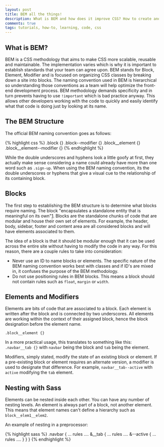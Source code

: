 ```yaml
---
layout: post
title: BEM all the things!
description: What is BEM and how does it improve CSS? How to create and maintain more readable and object oriented CSS through the BEM naming metholodology.
comments: true
tags: tutorials, how-to, learning, code, css 
---
```

## What is BEM?
BEM is a CSS methodology that aims to make CSS more scalable, reusable and maintainable. The implementation varies which is why it is important to establish standards that your team can agree upon. BEM stands for Block, Element, Modifier and is focused on organizing CSS classes by breaking down a site into blocks. The naming convention used in BEM is hierarchical so understanding those conventions as a team will help optimize the front-end development process. BEM methodology demands specificity and in turn prevents having to use `!important` which is bad practice anyway. This allows other developers working with the code to quickly and easily identify what that code is doing just by looking at its name.

## The BEM Structure
The official BEM naming convention goes as follows:

{% highlight css %}
    .block {}
    .block--modifier {}
    .block__element {}
    .block__element--modifier {}
{% endhighlight %}

While the double underscores and hyphens look a little goofy at first, they actually make sense considering a name could already have more than one word such as `.sign-up`. When using the BEM naming convention, its the double underscores or hyphens that give a visual cue to the relationship of its containing block.

## Blocks
The first step to establishing the BEM structure is to determine what blocks require naming. The block "encapsulates a standalone entity that is meaningful on its own"[1](http://getbem.com/naming/). Blocks are the standalone chunks of code that are modular and house their own set of elements. For example, the header, body, sidebar, footer and content area are all considered blocks and will have elements associated to them. 

The idea of a block is that it should be modular enough that it can be used across the entire site without having to modify the code in any way. For this reason, there are a couple rules to take into consideration:
- Never use an ID to name blocks or elements. The specific nature of the BEM naming convention works best with classes and if ID's are mixed in, it confuses the purpose of the BEM methodology.
- Do not use positioning rules in BEM blocks. This means a block should not contain rules such as `float`, `margin` or `width`.


## Elements and Modifiers
Elements are bits of code that are associated to a block. Each element is written after the block and is connected by two underscores. All elements are working within the context of their assigned block, hence the block designation before the element name.

`.block__element {}`

In a more practical usage, this translates to something like this: `.navbar__tab {}` with `navbar` being the block and `tab` being the element. 

Modifiers, simply stated, modify the state of an existing block or element. If a pre-existing block or element requires an alternate version, a modifier is used to designate that difference. For example, `navbar__tab--active` with `active` modifying the `tab` element.

## Nesting with Sass
Elements can be nested inside each other.
You can have any number of nesting levels.
An element is always part of a block, not another element. This means that element names can't define a hierarchy such as `block__elem1__elem2`.

An example of nesting in a preprocessor:

{% highlight sass %}
.navbar {
   ... rules ....
   &__tab {
      ... rules ....
      &--active {
         ... rules ....
      }
   }
}
{% endhighlight %}

[1]: https://www.jernejsila.com/2016/06/29/css-specificity-fundamental-learn/
[2]: https://en.bem.info/methodology/naming-convention/#element-name
[3]: https://en.bem.info#nesting-1
[4]: https://en.bem.info/methodology/naming-convention/#modifier-name
[5]: https://en.bem.info/methodology/faq/#why-include-the-block-name-in-names-of-modifier-and-element
[6]: https://en.bem.info/methodology/filestructure/#file-structure-organization
[7]: https://en.bem.info/methodology/build/#bem-project-building-methodology
[8]: https://en.bem.info/methodology/filestructure/#nested
[9]: https://github.com/bem-site/bem-method/issues/new
[10]: http://prose.io/#bem-site/bem-method/blob/bem-info-data/method/quick-start/quick-start.en.md